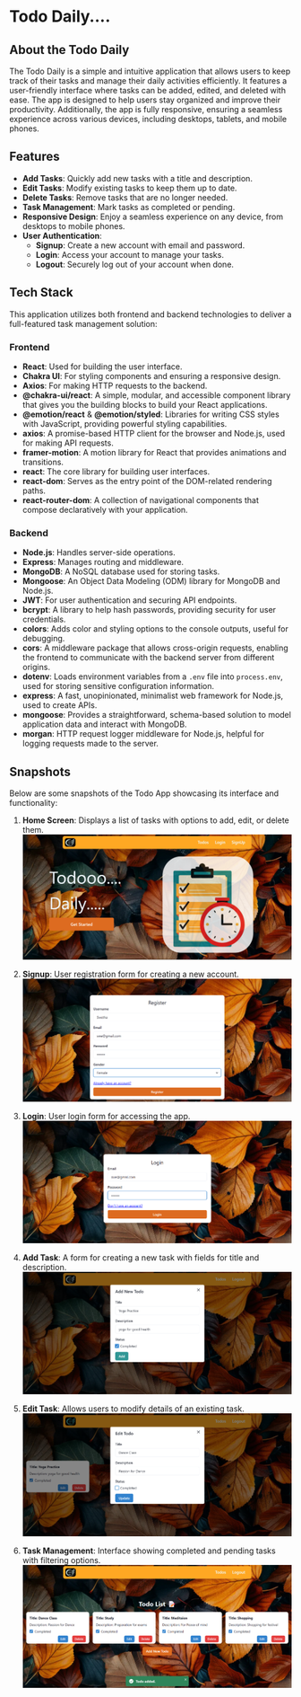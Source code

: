 # Todo Daily....

## About the Todo Daily

The Todo Daily is a simple and intuitive application that allows users to keep track of their tasks and manage their daily activities efficiently. It features a user-friendly interface where tasks can be added, edited, and deleted with ease. The app is designed to help users stay organized and improve their productivity. Additionally, the app is fully responsive, ensuring a seamless experience across various devices, including desktops, tablets, and mobile phones.

## Features
- **Add Tasks**: Quickly add new tasks with a title and description.
- **Edit Tasks**: Modify existing tasks to keep them up to date.
- **Delete Tasks**: Remove tasks that are no longer needed.
- **Task Management**: Mark tasks as completed or pending.
- **Responsive Design**: Enjoy a seamless experience on any device, from desktops to mobile phones.
- **User Authentication**:
  - **Signup**: Create a new account with email and password.
  - **Login**: Access your account to manage your tasks.
  - **Logout**: Securely log out of your account when done.

## Tech Stack

This application utilizes both frontend and backend technologies to deliver a full-featured task management solution:

### Frontend
- **React**: Used for building the user interface.
- **Chakra UI**: For styling components and ensuring a responsive design.
- **Axios**: For making HTTP requests to the backend.
- **@chakra-ui/react**: A simple, modular, and accessible component library that gives you the building blocks to build your React applications.
- **@emotion/react** & **@emotion/styled**: Libraries for writing CSS styles with JavaScript, providing powerful styling capabilities.
- **axios**: A promise-based HTTP client for the browser and Node.js, used for making API requests.
- **framer-motion**: A motion library for React that provides animations and transitions.
- **react**: The core library for building user interfaces.
- **react-dom**: Serves as the entry point of the DOM-related rendering paths.
- **react-router-dom**: A collection of navigational components that compose declaratively with your application.

### Backend
- **Node.js**: Handles server-side operations.
- **Express**: Manages routing and middleware.
- **MongoDB**: A NoSQL database used for storing tasks.
- **Mongoose**: An Object Data Modeling (ODM) library for MongoDB and Node.js.
- **JWT**: For user authentication and securing API endpoints.
- **bcrypt**: A library to help hash passwords, providing security for user credentials.
- **colors**: Adds color and styling options to the console outputs, useful for debugging.
- **cors**: A middleware package that allows cross-origin requests, enabling the frontend to communicate with the backend server from different origins.
- **dotenv**: Loads environment variables from a `.env` file into `process.env`, used for storing sensitive configuration information.
- **express**: A fast, unopinionated, minimalist web framework for Node.js, used to create APIs.
- **mongoose**: Provides a straightforward, schema-based solution to model application data and interact with MongoDB.
- **morgan**: HTTP request logger middleware for Node.js, helpful for logging requests made to the server.

## Snapshots
Below are some snapshots of the Todo App showcasing its interface and functionality:

1. **Home Screen**: Displays a list of tasks with options to add, edit, or delete them.
   ![Home Screen](./public/Home.png)

2. **Signup**: User registration form for creating a new account.
   ![Signup](./public//Signup.png)

3. **Login**: User login form for accessing the app.
   ![Login](./public//Login.png)

4. **Add Task**: A form for creating a new task with fields for title and description.
   ![Add Task](./public//Addtodo.png)

5. **Edit Task**: Allows users to modify details of an existing task.
   ![Edit Task](./public//EditTodo.png)

6. **Task Management**: Interface showing completed and pending tasks with filtering options.
   ![Task Management](./public/all%20todos.png)